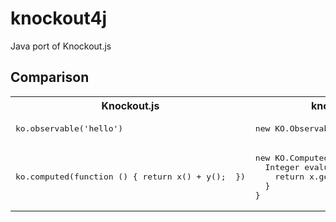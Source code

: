 knockout4j
==========

Java port of Knockout.js


Comparison
----------

<table><tr>
  <th>Knockout.js</th>
  <th>knockout4j</th>
</tr>

<tr><td><pre>
ko.observable('hello')
</pre></td><td><pre>
new KO.Observable&lt;String&gt;("Hello")
</pre></td></tr>

<tr><td><pre>
ko.computed(function () { return x() + y();  })
</pre></td><td><pre>
new KO.Computed&lt;Integer&gt;() {
  Integer evaluate() {
    return x.get() + y.get();
  }
}
</pre></td></tr>

</table>
